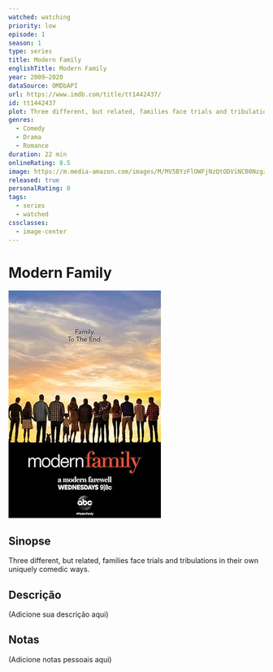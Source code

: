```yaml
---
watched: watching
priority: low
episode: 1
season: 1
type: series
title: Modern Family
englishTitle: Modern Family
year: 2009–2020
dataSource: OMDbAPI
url: https://www.imdb.com/title/tt1442437/
id: tt1442437
plot: Three different, but related, families face trials and tribulations in their own uniquely comedic ways.
genres:
  - Comedy
  - Drama
  - Romance
duration: 22 min
onlineRating: 8.5
image: https://m.media-amazon.com/images/M/MV5BYzFlOWFjNzQtODViNC00NzgzLThhZmItZTc1N2VlZDgwODUwXkEyXkFqcGc@._V1_SX300.jpg
released: true
personalRating: 0
tags:
  - series
  - watched
cssclasses:
  - image-center
---
```


# Modern Family

![Image|360](Static/images/Image!360-1.jpg)

## Sinopse

Three different, but related, families face trials and tribulations in their own uniquely comedic ways.

## Descrição
(Adicione sua descrição aqui)

## Notas
(Adicione notas pessoais aqui)

